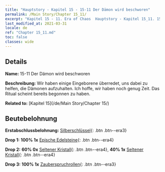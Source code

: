 ```yaml
---
title: "Hauptstory - Kapitel 15 - 15-11 Der Dämon wird beschworen"
permalink: /Main Story/Chapter 15_11/
excerpt: "Kapitel 15 - 11. Era of Chaos  Hauptstory - Kapitel 15_11. 15-11 Der Dämon wird beschworen"
last_modified_at: 2021-03-31
locale: de
ref: "Chapter 15_11.md"
toc: false
classes: wide
---
```


## Details

 **Name:** 15-11 Der Dämon wird beschworen

 **Beschreibung:** Wir haben einige Eingeborene überredet, uns dabei zu helfen, die Dämonen aufzuhalten. Ich hoffe, wir haben noch genug Zeit. Das Ritual scheint bereits begonnen zu haben.

 **Related to:** [Kapitel 15](/de/Main Story/Chapter 15/)

## Beutebelohnung

 **Erstabschlussbelohnung:** [Silberschlüssel](/de/Items/con_693/){: .btn .btn--era3}

 **Drop 1:** **100% 1x** [Epische Edelsteine](/de/Items/mat_51/){: .btn .btn--era4}

 **Drop 2:** **60% 0x** [Seltener Kristall](/de/Items/mat_45/){: .btn .btn--era4}, **40% 1x** [Seltener Kristall](/de/Items/mat_45/){: .btn .btn--era4}

 **Drop 3:** **100% 1x** [Zauberspruchrollen](/de/Items/con_694/){: .btn .btn--era3}

